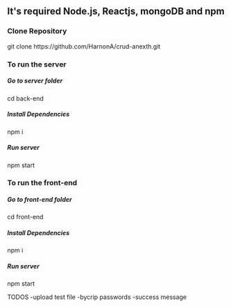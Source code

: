 <h2>It's required Node.js, Reactjs, mongoDB and npm</h2>

<h3>Clone Repository</h3>
<p>git clone https://github.com/HarnonA/crud-anexth.git</p>

<h3>To run the server</h3>
<h5>Go to server folder</h5>
<p>cd back-end</p>

<h5>Install Dependencies</h5>
<p>npm i</p>

<h5>Run server</h5>
<p>npm start</p>

<h3>To run the front-end</h3>
<h5>Go to front-end folder</h5>
<p>cd front-end</p>

<h5>Install Dependencies</h5>
<p>npm i</p>

<h5>Run server</h5>
<p>npm start</p>

TODOS
-upload test file
-bycrip passwords
-success message
